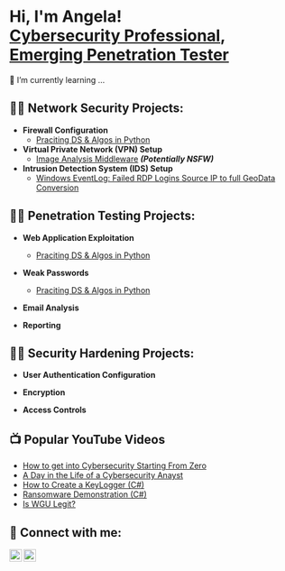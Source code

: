 <h1>Hi, I'm Angela! <br/><a href="https://github.com/aye-gee"></a> <a href="https://www.linkedin.com/in/angelagailliard/">Cybersecurity Professional</a>, <a href="https://www.youtube.com/c/@ayesgeee">Emerging Penetration Tester</a></h1>

🌱 I’m currently learning ...

<h2>👨‍💻 Network Security Projects:</h2>

- <b>Firewall Configuration</b>
  - [Praciting DS & Algos in Python](https://github.com/joshmadakor1/Algorithms-Practice)
- <b>Virtual Private Network (VPN) Setup</b>
  - [Image Analysis Middleware](https://github.com/joshmadakor1/4chan-Image-Analysis-Middleware-C964) <b><i>(Potentially NSFW)</b></i>
- <b>Intrusion Detection System (IDS) Setup</b>
  - [Windows EventLog: Failed RDP Logins Source IP to full GeoData Conversion](https://github.com/joshmadakor1/Sentinel-Lab)

<h2>👨‍💻 Penetration Testing Projects:</h2>

- <b>Web Application Exploitation</b>
  - [Praciting DS & Algos in Python](https://github.com/joshmadakor1/Algorithms-Practice)
- <b>Weak Passwords</b>
  - [Praciting DS & Algos in Python](https://github.com/joshmadakor1/Algorithms-Practice)
- <b>Email Analysis</b>

- <b>Reporting</b>
 
<h2>👨‍💻 Security Hardening Projects:</h2>

- <b>User Authentication Configuration</b>

- <b>Encryption</b>

- <b>Access Controls</b>




<h2>📺 Popular YouTube Videos</h2>

- [How to get into Cybersecurity Starting From Zero](https://www.youtube.com/watch?v=a83ASGn_V_s)
- [A Day in the Life of a Cybersecurity Anayst](https://www.youtube.com/watch?v=uHy3oM7NnoU)
- [How to Create a KeyLogger (C#)](https://www.youtube.com/watch?v=N-L9hklSlNk)
- [Ransomware Demonstration (C#)](https://www.youtube.com/watch?v=OfvdQeh79s0)
- [Is WGU Legit?](https://www.youtube.com/watch?v=E2MwRWxDBkA)

<h2> 🤳 Connect with me:</h2>

[<img align="left" alt="JoshMadakor | LinkedIn" width="22px" src="https://cdn.jsdelivr.net/npm/simple-icons@v3/icons/linkedin.svg" />][linkedin]
[<img align="left" alt="JoshMadakor | YouTube" width="22px" src="https://cdn.jsdelivr.net/npm/simple-icons@v3/icons/youtube.svg" />][youtube]

[linkedin]: https://linkedin.com/in/angelagailliard
[youtube]: https://www.youtube.com/c/@ayesgeee


<!--
**joshmadakor1/joshmadakor1** is a ✨ _special_ ✨ repository because its `README.md` (this file) appears on your GitHub profile.

Here are some ideas to get you started:

- 🔭 I’m currently working on ...
- 🌱 I’m currently learning ...
- 👯 I’m looking to collaborate on ...
- 🤔 I’m looking for help with ...
- 💬 Ask me about ...
- 📫 How to reach me: ...
- 😄 Pronouns: ...
- ⚡ Fun fact: ...
-->
